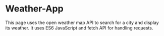# Weather-App
This page uses the open weather map API to search for a city and display its weather. It uses ES6 JavaScript and fetch API for handling requests.
